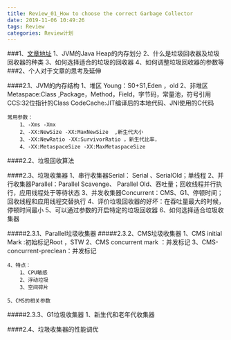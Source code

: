 ```yaml
---
title: Review_01_How to choose the correct Garbage Collector
date: 2019-11-06 10:49:26
tags: Review
categories: Review计划
---
```



###1、[文章地址](http://karunsubramanian.com/websphere/how-to-choose-the-correct-garbage-collector-java-generational-heap-and-garbage-collection-explained/)
	1、JVM的Java Heap的内存划分
	2、什么是垃圾回收器及垃圾回收器的种类
	3、如何选择适合的垃圾的回收器
	4、如何调整垃圾回收器的参数等
###2、个人对于文章的思考及延伸

####2.1、JVM的内存结构
	1、堆区
		Young：S0+S1,Eden ，old
	2、非堆区
		Metaspace:Class ,Package，Method，Field，字节码，常量池，符号引用 
		CCS:32位指针的Class
		CodeCache:JIT编译后的本地代码、JNI使用的C代码


	常用参数：
		1、-Xms -Xmx
		2、-XX:NewSize -XX:MaxNewSize  ,新生代大小
		3、-XX:NewRatio -XX:SurvivorRatio ，新生代比率，
		4、-XX:MetaspaceSize -XX:MaxMetaspaceSize
####2.2、垃圾回收算法
	
####2.3、垃圾收集器
	1、串行收集器Serial： Serial 、SerialOld；单线程
	2、并行收集器Parallel：Parallel Scavenge、 Parallel Old、吞吐量；回收线程并行执行，应用线程处于等待状态
	3、并发收集器Concurrent：CMS、G1、停顿时间；回收线程和应用线程交替执行
	4、评价垃圾回收器的好坏：在吞吐量最大的时候，停顿时间最小
	5、可以通过参数的开启特定的垃圾回收器
	6、如何选择适合垃圾收集器
	
#####2.3.1、Parallel垃圾收集器
#####2.3.2、CMS垃圾收集器
	1、CMS initial Mark :初始标记Root ，STW
	2、CMS concurrent mark ：并发标记
	3、CMS-concurrent-preclean：并发标记
	

	4、特点：
		1、CPU敏感
		2、浮动垃圾
		3、空间碎片

	5、CMS的相关参数
	
#####2.3.3、G1垃圾收集器
	1、新生代和老年代收集器
	

####2.4、垃圾收集器的性能调优